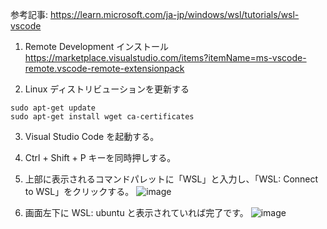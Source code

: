 参考記事: https://learn.microsoft.com/ja-jp/windows/wsl/tutorials/wsl-vscode


1. Remote Development インストール
https://marketplace.visualstudio.com/items?itemName=ms-vscode-remote.vscode-remote-extensionpack

2. Linux ディストリビューションを更新する
```
sudo apt-get update
sudo apt-get install wget ca-certificates
```

3. Visual Studio Code を起動する。

4. Ctrl + Shift + P キーを同時押しする。

5. 上部に表示されるコマンドパレットに「WSL」と入力し、「WSL: Connect to WSL」をクリックする。
![image](https://github.com/user-attachments/assets/0a50892e-a755-4ef9-9705-f45dcad71eab)

6. 画面左下に WSL: ubuntu と表示されていれば完了です。
![image](https://github.com/user-attachments/assets/49f529bf-ac14-42ac-9b68-3789c277ce49)
